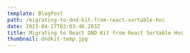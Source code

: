 ```yaml
---
template: BlogPost
path: /migrating-to-dnd-kit-from-react-sortable-hoc
date: 2023-04-27T03:03:46.203Z
title: Migrating to React DND Kit from React Sortable Hoc
thumbnail: dndkit-temp.jpg
---
```


<!--StartFragment-->

<!--EndFragment-->
